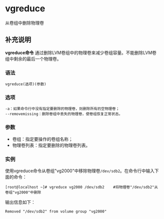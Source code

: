 vgreduce
===

从卷组中删除物理卷

## 补充说明

**vgreduce命令** 通过删除LVM卷组中的物理卷来减少卷组容量。不能删除LVM卷组中剩余的最后一个物理卷。

### 语法  

```
vgreduce(选项)(参数)
```

### 选项  

```
-a：如果命令行中没有指定要删除的物理卷，则删除所有的空物理卷；
--removemissing：删除卷组中丢失的物理卷，使卷组恢复正常状态。
```

### 参数  

*   卷组：指定要操作的卷组名称；
*   物理卷列表：指定要删除的物理卷列表。

### 实例  

使用vgreduce命令从卷组"vg2000"中移除物理卷`/dev/sdb2`。在命令行中输入下面的命令：

```
[root@localhost ~]# vgreduce vg2000 /dev/sdb2    #将物理卷"/dev/sdb2"从卷组"vg2000"中删除
```

输出信息如下：

```
Removed "/dev/sdb2" from volume group "vg2000"
```


<!-- Linux命令行搜索引擎：https://jaywcjlove.github.io/linux-command/ -->
